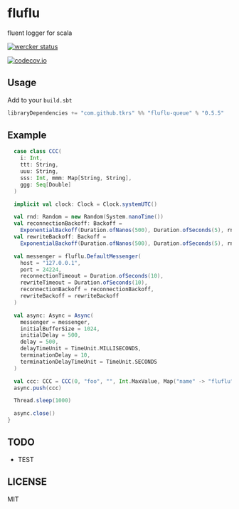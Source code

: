 # fluflu
fluent logger for scala

[![wercker status](https://app.wercker.com/status/d754e7976e64af6e1065568b43b27ac7/m "wercker status")](https://app.wercker.com/project/bykey/d754e7976e64af6e1065568b43b27ac7)

[![codecov.io](http://codecov.io/github/tkrs/fluflu/coverage.svg?branch=master)](http://codecov.io/github/tkrs/fluflu?branch=master)

## Usage

Add to your `build.sbt`

```scala
libraryDependencies += "com.github.tkrs" %% "fluflu-queue" % "0.5.5"
```

## Example
```scala
  case class CCC(
    i: Int,
    ttt: String,
    uuu: String,
    sss: Int, mmm: Map[String, String],
    ggg: Seq[Double]
  )

  implicit val clock: Clock = Clock.systemUTC()

  val rnd: Random = new Random(System.nanoTime())
  val reconnectionBackoff: Backoff =
    ExponentialBackoff(Duration.ofNanos(500), Duration.ofSeconds(5), rnd)
  val rewriteBackoff: Backoff =
    ExponentialBackoff(Duration.ofNanos(500), Duration.ofSeconds(5), rnd)

  val messenger = fluflu.DefaultMessenger(
    host = "127.0.0.1",
    port = 24224,
    reconnectionTimeout = Duration.ofSeconds(10),
    rewriteTimeout = Duration.ofSeconds(10),
    reconnectionBackoff = reconnectionBackoff,
    rewriteBackoff = rewriteBackoff
  )

  val async: Async = Async(
    messenger = messenger,
    initialBufferSize = 1024,
    initialDelay = 500,
    delay = 500,
    delayTimeUnit = TimeUnit.MILLISECONDS,
    terminationDelay = 10,
    terminationDelayTimeUnit = TimeUnit.SECONDS
  )

  val ccc: CCC = CCC(0, "foo", "", Int.MaxValue, Map("name" -> "fluflu"), Seq(1.2, Double.MaxValue, Double.MinValue))
  async.push(ccc)

  Thread.sleep(1000)

  async.close()
}
```

## TODO

- TEST

## LICENSE

MIT
